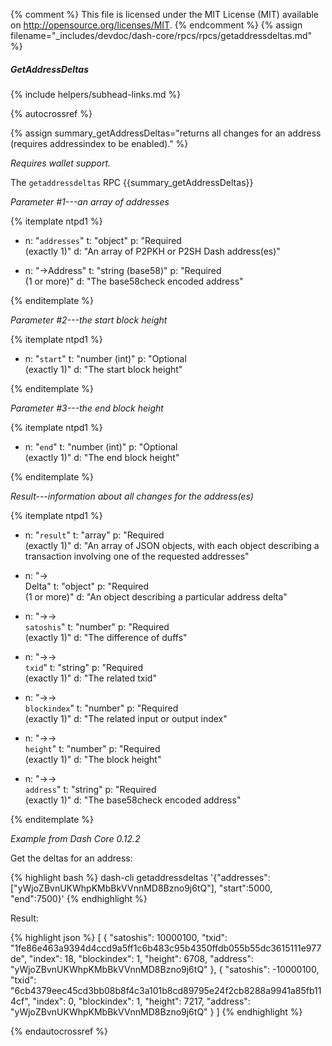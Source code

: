 {% comment %}
This file is licensed under the MIT License (MIT) available on
http://opensource.org/licenses/MIT.
{% endcomment %}
{% assign filename="_includes/devdoc/dash-core/rpcs/rpcs/getaddressdeltas.md" %}

##### GetAddressDeltas
{% include helpers/subhead-links.md %}

{% autocrossref %}

{% assign summary_getAddressDeltas="returns all changes for an address (requires addressindex to be enabled)." %}

*Requires wallet support.*

The `getaddressdeltas` RPC {{summary_getAddressDeltas}}

*Parameter #1---an array of addresses*

{% itemplate ntpd1 %}
- n: "`addresses`"
  t: "object"
  p: "Required<br>(exactly 1)"
  d: "An array of P2PKH or P2SH Dash address(es)"

- n: "→Address"
  t: "string (base58)"
  p: "Required<br>(1 or more)"
  d: "The base58check encoded address"

{% enditemplate %}

*Parameter #2---the start block height*

{% itemplate ntpd1 %}
- n: "`start`"
  t: "number (int)"
  p: "Optional<br>(exactly 1)"
  d: "The start block height"

{% enditemplate %}

*Parameter #3---the end block height*

{% itemplate ntpd1 %}
- n: "`end`"
  t: "number (int)"
  p: "Optional<br>(exactly 1)"
  d: "The end block height"

{% enditemplate %}

*Result---information about all changes for the address(es)*

{% itemplate ntpd1 %}
- n: "`result`"
  t: "array"
  p: "Required<br>(exactly 1)"
  d: "An array of JSON objects, with each object describing a transaction involving one of the requested addresses"

- n: "→<br>Delta"
  t: "object"
  p: "Required<br>(1 or more)"
  d: "An object describing a particular address delta"

- n: "→→<br>`satoshis`"
  t: "number"
  p: "Required<br>(exactly 1)"
  d: "The difference of duffs"

- n: "→→<br>`txid`"
  t: "string"
  p: "Required<br>(exactly 1)"
  d: "The related txid"

- n: "→→<br>`blockindex`"
  t: "number"
  p: "Required<br>(exactly 1)"
  d: "The related input or output index"

- n: "→→<br>`height`"
  t: "number"
  p: "Required<br>(exactly 1)"
  d: "The block height"

- n: "→→<br>`address`"
  t: "string"
  p: "Required<br>(exactly 1)"
  d: "The base58check encoded address"

{% enditemplate %}

*Example from Dash Core 0.12.2*

Get the deltas for an address:

{% highlight bash %}
dash-cli getaddressdeltas '{"addresses": ["yWjoZBvnUKWhpKMbBkVVnnMD8Bzno9j6tQ"], "start":5000, "end":7500}'
{% endhighlight %}

Result:

{% highlight json %}
[
  {
    "satoshis": 10000100,
    "txid": "1fe86e463a9394d4ccd9a5ff1c6b483c95b4350ffdb055b55dc3615111e977de",
    "index": 18,
    "blockindex": 1,
    "height": 6708,
    "address": "yWjoZBvnUKWhpKMbBkVVnnMD8Bzno9j6tQ"
  },
  {
    "satoshis": -10000100,
    "txid": "6cb4379eec45cd3bb08b8f4c3a101b8cd89795e24f2cb8288a9941a85fb114cf",
    "index": 0,
    "blockindex": 1,
    "height": 7217,
    "address": "yWjoZBvnUKWhpKMbBkVVnnMD8Bzno9j6tQ"
  }
]
{% endhighlight %}

{% endautocrossref %}

